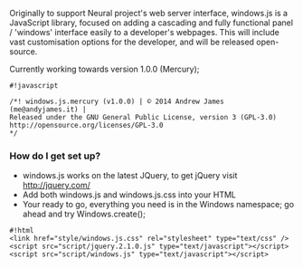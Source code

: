 Originally to support Neural project's web server interface, windows.js is a JavaScript library, focused on adding a cascading and fully functional panel / 'windows' interface easily to a developer's webpages. This will include vast customisation options for the developer, and will be released open-source. 

Currently working towards version 1.0.0 (Mercury);

```
#!javascript

/*! windows.js.mercury (v1.0.0) | © 2014 Andrew James (me@andyjames.it) | 
Released under the GNU General Public License, version 3 (GPL-3.0)
http://opensource.org/licenses/GPL-3.0 
*/
```


### How do I get set up? ###

* windows.js works on the latest JQuery, to get jQuery visit http://jquery.com/
* Add both windows.js and windows.js.css into your HTML
* Your ready to go, everything you need is in the Windows namespace; go ahead and try Windows.create();

```
#!html
<link href="style/windows.js.css" rel="stylesheet" type="text/css" />
<script src="script/jquery.2.1.0.js" type="text/javascript"></script>
<script src="script/windows.js" type="text/javascript"></script>
```